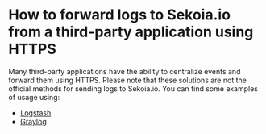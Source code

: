 # How to forward logs to Sekoia.io from a third-party application using HTTPS

Many third-party applications have the ability to centralize events and forward them using HTTPS. Please note that these solutions are not the official methods for sending logs to Sekoia.io. You can find some examples of usage using: 

- [Logstash](./logstash.md)
- [Graylog](./graylog.md)


